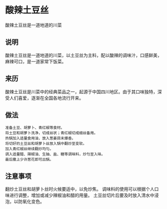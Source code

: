 酸辣土豆丝
===

酸辣土豆丝是一道地道的川菜

## 说明

酸辣土豆丝是一道地道的川菜，以土豆丝为主料，配以酸辣的调味汁，口感鲜美，麻辣可口，是一道家常下饭菜。

## 来历

酸辣土豆丝是川菜中的经典菜品之一，起源于中国四川地区。由于其口味独特，深受人们喜爱，逐渐在全国各地流行开来。

## 做法

```shell
准备土豆、胡萝卜、青红椒等食材。
将土豆和胡萝卜洗净，切成丝状；青红椒切成细丝备用。
热锅加入适量食用油，放入葱姜蒜末爆香。
将切好的土豆丝和胡萝卜丝放入锅中翻炒至变软。
加入青红椒丝继续翻炒均匀。
调入适量醋、辣椒油、生抽、盐、糖等调味料，炒匀至入味。
最后撒上少许葱花即可出锅。
```

## 注意事项
翻炒土豆丝和胡萝卜丝时火候要适中，以免炒焦。
调味料的使用可以根据个人口味进行调整，增加或减少辣椒油和醋的用量。
土豆丝切片后要及时放入清水中浸泡，以防氧化变色。

